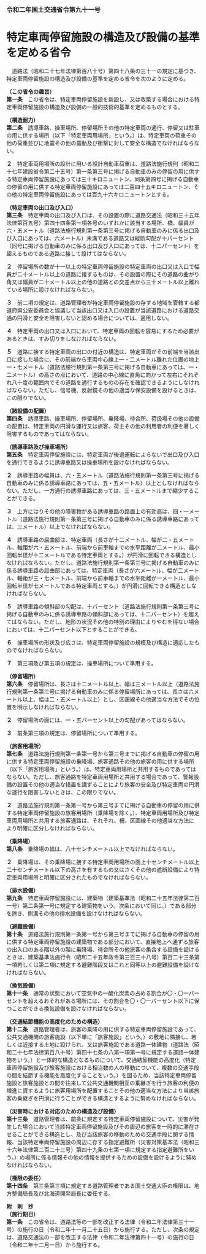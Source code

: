 ### 令和二年国土交通省令第九十一号  
# 特定車両停留施設の構造及び設備の基準を定める省令  
　道路法（昭和二十七年法律第百八十号）第四十八条の三十一の規定に基づき、特定車両停留施設の構造及び設備の基準を定める省令を次のように定める。  
  
**（この省令の趣旨）**  
**第一条**　この省令は、特定車両停留施設を新設し、又は改築する場合における特定車両停留施設の構造及び設備の一般的技術的基準を定めるものとする。  
  
**（構造耐力）**  
**第二条**　誘導車路、操車場所、停留場所その他の特定車両の通行、停留又は駐車の用に供する場所（以下「特定車両用場所」という。）は、特定車両の荷重その他の荷重並びに地震その他の震動及び衝撃に対して安全な構造でなければならない。  
  
**２**　特定車両用場所の設計に用いる設計自動車荷重は、道路法施行規則（昭和二十七年建設省令第二十五号）第一条第三号に掲げる自動車のみの停留の用に供する特定車両停留施設にあっては三十キロニュートン、同条第四号に掲げる自動車の停留の用に供する特定車両停留施設にあっては二百四十五キロニュートン、その他の特定車両停留施設にあっては百九十六キロニュートンとする。  
  
**（特定車両の出口及び入口）**  
**第三条**　特定車両の出口及び入口は、その設置の際に道路交通法（昭和三十五年法律第百五号）第四十四条第一項各号のいずれかに該当する場所、橋、幅員が六・五メートル（道路法施行規則第一条第三号に掲げる自動車のみに係る出口及び入口にあっては、六メートル）未満である道路又は縦断勾配が十パーセント（同号に掲げる自動車のみに係る出口及び入口にあっては、十二パーセント）を超えるものである道路に接して設けてはならない。  
  
**２**　停留場所の数が十一以上の特定車両停留施設の特定車両の出口又は入口で幅員が二十メートル以上の道路に接するものは、その設置の際にその道路の曲がり角又は幅員が二十メートル以上の他の道路との交差点から三十メートル以上離れている場所に設けなければならない。  
  
**３**　前二項の規定は、道路管理者が特定車両停留施設の存する地域を管轄する都道府県公安委員会と協議して当該出口又は入口の設置が当該道路における道路交通の円滑と安全を阻害しないと認める場合については、適用しない。  
  
**４**　特定車両の出口又は入口において、特定車両の回転を容易にするため必要があるときは、すみ切りをしなければならない。  
  
**５**　道路に接する特定車両の出口の付近の構造は、特定車両がその前端を当該出口に接した場合に、その前端から車両中心線上一・二メートル離れた位置の地上一・七メートル（道路法施行規則第一条第三号に掲げる自動車にあっては、一・二メートル）の高さの点において、道路の中心線に直角に向かって左右にそれぞれ八十度の範囲内でその道路を通行するものの存在を確認できるようにしなければならない。ただし、信号機、反射鏡その他の適当な保安設備を設けるときは、この限りでない。  
  
**（諸設備の配置）**  
**第四条**　誘導車路、操車場所、停留場所、乗降場、待合所、荷扱場その他の設備の配置は、特定車両の円滑な運行又は旅客、荷主その他の利用者の利便を著しく阻害するものであってはならない。  
  
**（誘導車路及び操車場所）**  
**第五条**　特定車両停留施設には、特定車両が後退運転によらないで出口及び入口を通行できるように誘導車路又は操車場所を設けなければならない。  
  
**２**　誘導車路の幅員は、六・五メートル（道路法施行規則第一条第三号に掲げる自動車のみに係る誘導車路にあっては、五・五メートル）以上としなければならない。ただし、一方通行の誘導車路にあっては、三・五メートルまで縮少することができる。  
  
**３**　上方にはりその他の障害物がある誘導車路の路面上の有効高は、四・一メートル（道路法施行規則第一条第三号に掲げる自動車のみに係る誘導車路にあっては、三メートル）以上でなければならない。  
  
**４**　誘導車路の屈曲部は、特定車両（長さが十二メートル、幅が二・五メートル、軸距が六・五メートル、前端から前車軸までの水平距離が二メートル、最小回転半径が十二メートルである特定車両とする。）が円滑に回転できる構造としなければならない。ただし、道路法施行規則第一条第三号に掲げる自動車のみに係る誘導車路の屈曲部にあっては、特定車両（長さが六メートル、幅が二メートル、軸距が三・七メートル、前端から前車軸までの水平距離が一メートル、最小回転半径が七メートルである特定車両とする。）が円滑に回転できる構造としなければならない。  
  
**５**　誘導車路の傾斜部の勾配は、十パーセント（道路法施行規則第一条第三号に掲げる自動車のみに係る誘導車路の傾斜部にあっては、十二パーセント）を超えてはならない。ただし、地形の状況その他の特別の理由によりやむを得ない場合においては、十二パーセント以下とすることができる。  
  
**６**　操車場所の形状及び広さは、特定車両停留施設の規模及び構造に適応したものでなければならない。  
  
**７**　第三項及び第五項の規定は、操車場所について準用する。  
  
**（停留場所）**  
**第六条**　停留場所は、長さは十二メートル以上、幅は三メートル以上（道路法施行規則第一条第三号に掲げる自動車のみに係る停留場所にあっては、長さは六メートル以上、幅は二・五メートル以上）とし、区画線その他適当な方法でその位置を明示しなければならない。  
  
**２**　停留場所の面には、一・五パーセント以上の勾配があってはならない。  
  
**３**　前条第三項の規定は、停留場所について準用する。  
  
**（旅客用場所）**  
**第七条**　道路法施行規則第一条第一号から第三号までに掲げる自動車の停留の用に供する特定車両停留施設の乗降場、旅客通路その他の旅客の用に供する場所（以下「旅客用場所」という。）は、特定車両用場所と共用するものであってはならない。ただし、旅客通路を特定車両用場所と共用する場合であって、警報設備の設置その他の適当な措置を講ずることにより旅客の安全及び特定車両の円滑な運行を阻害しないときは、この限りでない。  
  
**２**　道路法施行規則第一条第一号から第三号までに掲げる自動車の停留の用に供する特定車両停留施設の旅客用場所（乗降場を除く。）、特定車両用場所及び特定車両用場所と共用する旅客通路は、それぞれ、柵、区画線その他適当な方法により明確に区分しなければならない。  
  
**（乗降場）**  
**第八条**　乗降場の幅は、八十センチメートル以上でなければならない。  
  
**２**　乗降場は、その乗降場に接する特定車両用場所の面上十センチメートル以上二十センチメートル以下の高さを有するもの又はさくその他の遮断設備により特定車両用場所と明確に区分されたものでなければならない。  
  
**（排水設備）**  
**第九条**　特定車両停留施設には、建築物（建築基準法（昭和二十五年法律第二百一号）第二条第一号に規定する建築物をいう。次条において同じ。）である部分を除き、側溝その他の排水設備を設けなければならない。  
  
**（避難設備）**  
**第十条**　道路法施行規則第一条第一号から第三号までに掲げる自動車の停留の用に供する特定車両停留施設の建築物である部分において、直接地上へ通ずる旅客の出入口のある階以外の階に乗降場、待合所その他旅客の集合する設備を設けるときは、建築基準法施行令（昭和二十五年政令第三百三十八号）第百二十三条第一項若しくは第二項に規定する避難階段又はこれと同等以上の避難設備を設けなければならない。  
  
**（換気設備）**  
**第十一条**　通常の状態において空気中の一酸化炭素の占める割合が〇・〇一パーセントを超えるおそれがある場所には、その割合を〇・〇一パーセント以下に保つことができる換気設備を設けなければならない。  
  
**（交通結節機能の高度化のための構造）**  
**第十二条**　道路管理者は、旅客の乗降の用に供する特定車両停留施設であって、公共交通機関の旅客施設（以下単に「旅客施設」という。）の敷地に隣接し、若しくは近接する土地に設けられ、又は旅客施設である道路一体建物（道路法（昭和二十七年法律第百八十号）第四十七条の八第一項第一号に規定する道路一体建物をいう。）と一体的な構造となるものについて、交通結節機能の高度化（特定車両停留施設及び旅客施設における相当数の人の移動について、複数の交通手段の間を結節する機能を高度化することをいう。）を図るため、当該特定車両停留施設と旅客施設との間を往来して公共交通機関相互の乗継ぎを行う旅客の利便の増進に資するように旅客用場所を配置することその他の適当な方法により当該旅客の乗継ぎを円滑に行うことができる構造とするように努めなければならない。  
  
**（災害時における対応のための構造及び設備）**  
**第十三条**　道路管理者は、前条に規定する特定車両停留施設について、災害が発生した場合において当該特定車両停留施設及びその周辺の旅客を一時的に滞在させることができる構造とし、及び当該旅客の移動のための交通手段に関する情報、当該特定車両停留施設の周辺に存する指定避難所（災害対策基本法（昭和三十六年法律第二百二十三号）第四十九条の七第一項に規定する指定避難所をいう。）の場所に係る情報その他の情報を提供するための設備を設けるように努めなければならない。  
  
**（権限の委任）**  
**第十四条**　第三条第三項に規定する道路管理者である国土交通大臣の権限は、地方整備局長及び北海道開発局長に委任する。  
  
**附　則　抄**  
**（施行期日）**  
**第一条**　この省令は、道路法等の一部を改正する法律（令和二年法律第三十一号）の施行の日（令和二年十一月二十五日）から施行する。ただし、次条の規定は、道路交通法の一部を改正する法律（令和二年法律第四十一号）の施行の日（令和二年十二月一日）から施行する。  
  
